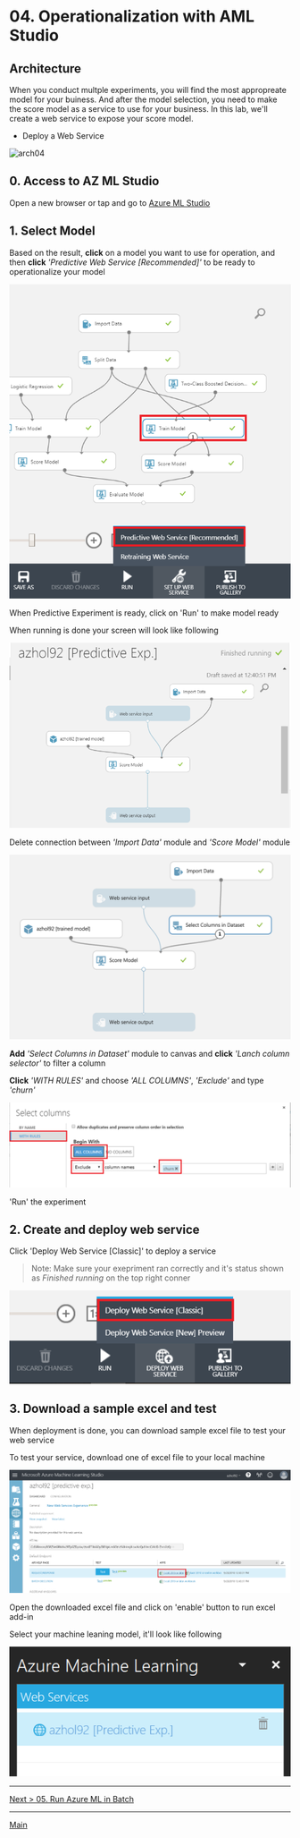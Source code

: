# 04. Operationalization with AML Studio

## Architecture

When you conduct multple experiments, you will find the most appropreate model for your buiness. And after the model selection, you need to make the score model as a service to use for your business. In this lab, we'll create a web service to expose your score model.

* Deploy a Web Service 

![arch04](./images/arch04.png)

## 0. Access to AZ ML Studio

Open a new browser or tap and go to [Azure ML Studio](https://studio.azureml.net)

## 1. Select Model

Based on the result, __click__ on a model you want to use for operation, and then __click__ _'Predictive Web Service [Recommended]'_ to be ready to operationalize your model

![selectmode](./images/04.01.png)

When Predictive Experiment is ready, click on 'Run' to make model ready

When running is done your screen will look like following

![running](./images/04.02.png)

Delete connection between _'Import Data'_ module and _'Score Model'_ module

![running](./images/04.02.00.png)

__Add__ _'Select Columns in Dataset'_ module to canvas and __click__ _'Lanch column selector'_ to filter a column

__Click__ _'WITH RULES'_ and choose _'ALL COLUMNS'_, _'Exclude'_ and type _'churn'_

![running](./images/04.02.01.png)

'Run' the experiment

## 2. Create and deploy web service

Click 'Deploy Web Service [Classic]' to deploy a service

> Note: Make sure your exepriment ran correctly and it's status shown as _Finished running_ on the top right conner

![deploy](./images/04.03.png)

## 3. Download a sample excel and test

When deployment is done, you can download sample excel file to test your web service

To test your service, download one of excel file to your local machine

![test](./images/04.04.png)

Open the downloaded excel file and click on 'enable' button to run excel add-in

Select your machine leaning model, it'll look like following

![test](./images/04.05.png)


---
[Next > 05. Run Azure ML in Batch](https://github.com/xlegend1024/az-cloudscale-adv-analytics/blob/master/05RunMLBatch.md)

---
[Main](https://github.com/xlegend1024/az-cloudscale-adv-analytics/blob/master/README.md)
